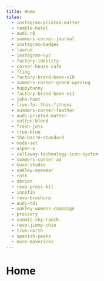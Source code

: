 ```yaml
---
title: Home
tiles:
  - instagram-printed-matter
  - ramble-hotel
  - audi-r8
  - summers-corner-journal
  - instagram-badges
  - laurus
  - instagram-nyc
  - factory-identity
  - corner-house-cafe
  - fling
  - factory-brand-book-v10
  - summers-corner-grand-opening
  - happybunny
  - factory-brand-book-v11
  - john-huet
  - live-for-this-fitness
  - summers-corner-feather
  - audi-printed-matter
  - cotton-blend
  - fresh-jets
  - true-blue
  - the-barre-standard
  - mode-set
  - aspen-x
  - callaway-technology-icon-system
  - summers-corner-ad
  - muse-studio
  - oakley-eyewear
  - roth
  - obrien
  - revo-press-kit
  - innofin
  - revo-brochure
  - audi-tdi
  - oakley-womens-campaign
  - pressery
  - summit-sky-ranch
  - revo-jimmy-chin
  - true-north
  - spanish-peaks
  - more-mavericks
---
```


# Home
